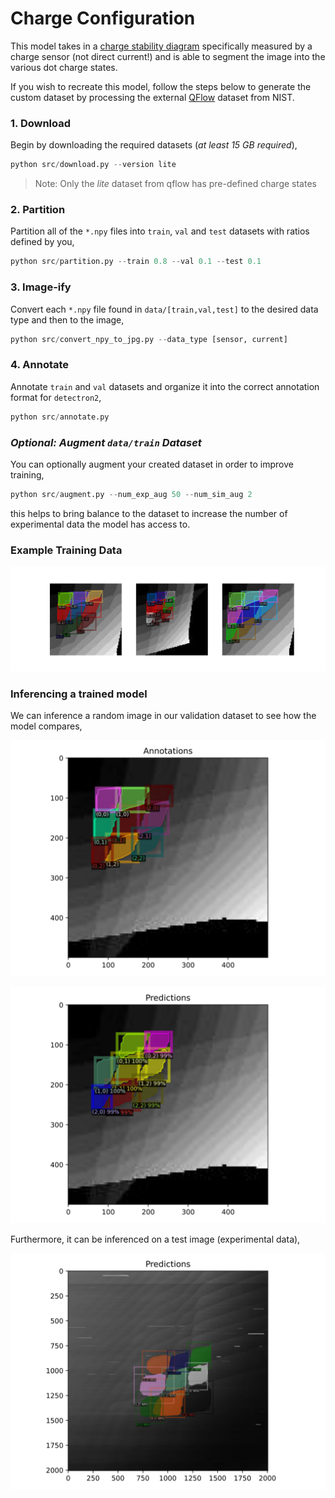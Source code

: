 # Charge Configuration

This model takes in a [charge stability diagram](https://www.qutube.nl/machine-learning-for-semiconductor-quantum-devices/charge-stability-diagrams) specifically measured by a charge sensor (not direct current!) and is able to segment the image into the various dot charge states.

If you wish to recreate this model, follow the steps below to generate the custom dataset by processing the external [QFlow](https://data.nist.gov/od/id/66492819760D3FF6E05324570681BA721894) dataset from NIST. 

### 1. Download 

Begin by downloading the required datasets (*at least 15 GB required*),
```python
python src/download.py --version lite
```

>Note: Only the *lite* dataset from qflow has pre-defined charge states

### 2. Partition

Partition all of the `*.npy` files into `train`, `val` and `test` datasets with ratios defined by you,
```python
python src/partition.py --train 0.8 --val 0.1 --test 0.1
```

### 3. Image-ify

Convert each `*.npy` file found in `data/[train,val,test]` to the desired data type and then to the image,
```python
python src/convert_npy_to_jpg.py --data_type [sensor, current]
```

### 4. Annotate 

Annotate `train` and `val` datasets and organize it into the correct annotation format for `detectron2`,
```python
python src/annotate.py
```

### *Optional: Augment `data/train` Dataset*

You can optionally augment your created dataset in order to improve training,
```python
python src/augment.py --num_exp_aug 50 --num_sim_aug 2
```
this helps to bring balance to the dataset to increase the number of experimental data the model has access to.

### Example Training Data

![Alt text](photos/example_training_data.svg)

### Inferencing a trained model

We can inference a random image in our validation dataset to see how the model compares,

![Alt text](photos/simulated_annotations.svg)

![Alt text](photos/simulated_predictions.svg)

Furthermore, it can be inferenced on a test image (experimental data),

![Alt text](photos/experimental_predictions.svg)